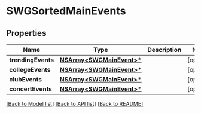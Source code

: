 # SWGSortedMainEvents

## Properties
Name | Type | Description | Notes
------------ | ------------- | ------------- | -------------
**trendingEvents** | [**NSArray&lt;SWGMainEvent&gt;***](SWGMainEvent.md) |  | [optional] 
**collegeEvents** | [**NSArray&lt;SWGMainEvent&gt;***](SWGMainEvent.md) |  | [optional] 
**clubEvents** | [**NSArray&lt;SWGMainEvent&gt;***](SWGMainEvent.md) |  | [optional] 
**concertEvents** | [**NSArray&lt;SWGMainEvent&gt;***](SWGMainEvent.md) |  | [optional] 

[[Back to Model list]](../README.md#documentation-for-models) [[Back to API list]](../README.md#documentation-for-api-endpoints) [[Back to README]](../README.md)


